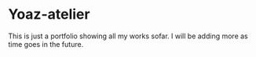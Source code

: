 # Yoaz-atelier
This is just a portfolio showing all my works sofar. I will be adding more as time goes in the future.
